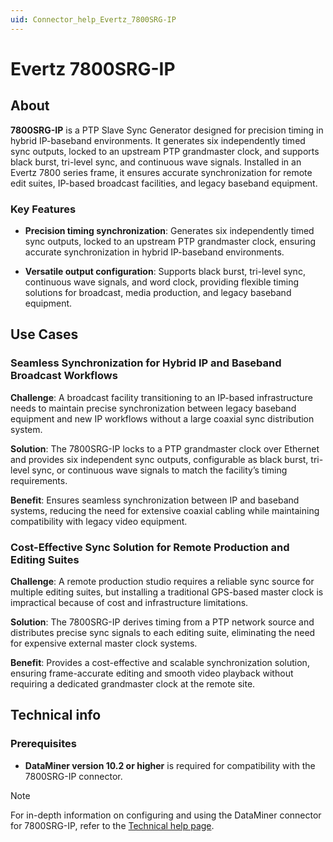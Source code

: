```yaml
---
uid: Connector_help_Evertz_7800SRG-IP
---
```


# Evertz 7800SRG-IP

## About

**7800SRG-IP** is a PTP Slave Sync Generator designed for precision timing in hybrid IP-baseband environments. It generates six independently timed sync outputs, locked to an upstream PTP grandmaster clock, and supports black burst, tri-level sync, and continuous wave signals. Installed in an Evertz 7800 series frame, it ensures accurate synchronization for remote edit suites, IP-based broadcast facilities, and legacy baseband equipment.

### Key Features

- **Precision timing synchronization**: Generates six independently timed sync outputs, locked to an upstream PTP grandmaster clock, ensuring accurate synchronization in hybrid IP-baseband environments.

- **Versatile output configuration**: Supports black burst, tri-level sync, continuous wave signals, and word clock, providing flexible timing solutions for broadcast, media production, and legacy baseband equipment.

## Use Cases

### Seamless Synchronization for Hybrid IP and Baseband Broadcast Workflows

**Challenge**: A broadcast facility transitioning to an IP-based infrastructure needs to maintain precise synchronization between legacy baseband equipment and new IP workflows without a large coaxial sync distribution system.

**Solution**: The 7800SRG-IP locks to a PTP grandmaster clock over Ethernet and provides six independent sync outputs, configurable as black burst, tri-level sync, or continuous wave signals to match the facility’s timing requirements.

**Benefit**: Ensures seamless synchronization between IP and baseband systems, reducing the need for extensive coaxial cabling while maintaining compatibility with legacy video equipment.

### Cost-Effective Sync Solution for Remote Production and Editing Suites

**Challenge**: A remote production studio requires a reliable sync source for multiple editing suites, but installing a traditional GPS-based master clock is impractical because of cost and infrastructure limitations.

**Solution**: The 7800SRG-IP derives timing from a PTP network source and distributes precise sync signals to each editing suite, eliminating the need for expensive external master clock systems.

**Benefit**: Provides a cost-effective and scalable synchronization solution, ensuring frame-accurate editing and smooth video playback without requiring a dedicated grandmaster clock at the remote site.

## Technical info

### Prerequisites

- **DataMiner version 10.2 or higher** is required for compatibility with the 7800SRG-IP connector.

> [!NOTE]
> For in-depth information on configuring and using the DataMiner connector for 7800SRG-IP, refer to the [Technical help page](xref:Connector_help_Evertz_7800SRG-IP_Technical).
